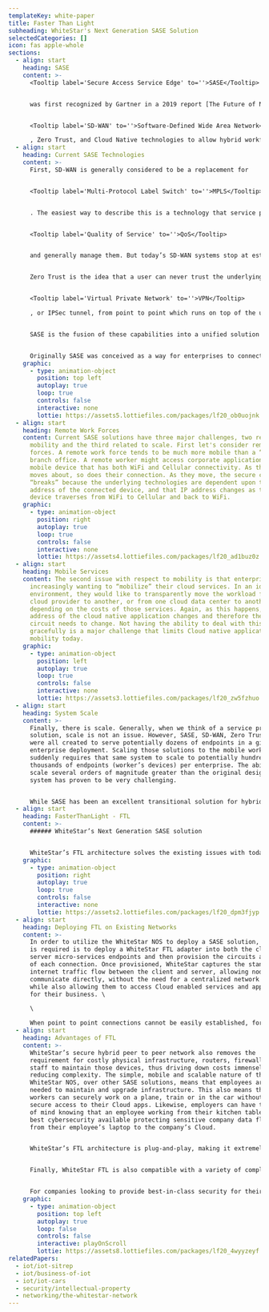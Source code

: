 ```yaml
---
templateKey: white-paper
title: Faster Than Light
subheading: WhiteStar's Next Generation SASE Solution
selectedCategories: []
icon: fas apple-whole
sections:
  - align: start
    heading: SASE
    content: >-
      <Tooltip label='Secure Access Service Edge' to=''>SASE</Tooltip>


      was first recognized by Gartner in a 2019 report [The Future of Network Security in the Cloud](<The Future of Network Security in the Cloud>) as an emerging architecture to provide 


      <Tooltip label='SD-WAN' to=''>Software-Defined Wide Area Network</Tooltip>

      , Zero Trust, and Cloud Native technologies to allow hybrid workforces to securely access Cloud-based services and applications from their homes and offices. Gartner has since projected SASE to reach a 40% deployment penetration by 2024 among global technology companies. While that’s a whole lot of words, let’s break the components down to gain a better insight.
  - align: start
    heading: Current SASE Technologies
    content: >-
      First, SD-WAN is generally considered to be a replacement for


      <Tooltip label='Multi-Protocol Label Switch' to=''>MPLS</Tooltip>


      . The easiest way to describe this is a technology that service providers use to create “circuits” between branch offices and the main office of an enterprise network. SD-WAN can be deployed as a software service rather than relying on vendor dependent hardware which is the case for MPLS. SD-WAN has been widely deployed and service providers have management software to allocate and deploy the circuits, provision their


      <Tooltip label='Quality of Service' to=''>QoS</Tooltip>


      and generally manage them. But today’s SD-WAN systems stop at establishing network circuits.


      Zero Trust is the idea that a user can never trust the underlying network that they run on. To create trust, they must always establish a


      <Tooltip label='Virtual Private Network' to=''>VPN</Tooltip>

      , or IPSec tunnel, from point to point which runs on top of the untrusted network. Within that tunnel every packet gets encrypted while in flight. This is required for enterprises that have branch offices as well as those that have applications hosted in cloud-based systems. After a circuit has been established via SD-WAN, a service provider will typically “provision” a series of VPN’s that run over those circuits. To do so often requires a hodgepodge of implementations depending on the equipment at the enterprise edge and within the cloud service providers themselves.


      SASE is the fusion of these capabilities into a unified solution that addresses both the deployment of “circuits” and the securing of them in a holistic and unified way. As such, it simplifies the deployment of multi-point enterprise networks - reducing cost and improving security at the same time. It also allows Cloud-native architectures to be containerized into micro-services and integrated with Cloud-based network security services with in-Cloud management of on-demand services and centralized policy control. Further, SASE allows local survivability in case of a failure of the Cloud. 


      Originally SASE was conceived as a way for enterprises to connect their stationary branch offices, headquarters and cloud-based applications at a moderate scale; think dozens of peer points for a typical enterprise. More recently, though, SASE has been repurposed to be a means by which entire remote teams can collaborate and work together.
    graphic:
      - type: animation-object
        position: top left
        autoplay: true
        loop: true
        controls: false
        interactive: none
        lottie: https://assets5.lottiefiles.com/packages/lf20_ob0uojnk.json
  - align: start
    heading: Remote Work Forces
    content: Current SASE solutions have three major challenges, two related to
      mobility and the third related to scale. First let's consider remote work
      forces. A remote work force tends to be much more mobile than a “fixed”
      branch office. A remote worker might access corporate applications via a
      mobile device that has both WiFi and Cellular connectivity. As the worker
      moves about, so does their connection. As they move, the secure circuit
      “breaks” because the underlying technologies are dependent upon the IP
      address of the connected device, and that IP address changes as the mobile
      device traverses from WiFi to Cellular and back to WiFi.
    graphic:
      - type: animation-object
        position: right
        autoplay: true
        loop: true
        controls: false
        interactive: none
        lottie: https://assets4.lottiefiles.com/packages/lf20_ad1buz0z.json
  - align: start
    heading: Mobile Services
    content: The second issue with respect to mobility is that enterprises are
      increasingly wanting to “mobilize” their cloud services. In an ideal
      environment, they would like to transparently move the workload from one
      cloud provider to another, or from one cloud data center to another,
      depending on the costs of those services. Again, as this happens, the IP
      address of the cloud native application changes and therefore the secure
      circuit needs to change. Not having the ability to deal with this
      gracefully is a major challenge that limits Cloud native application
      mobility today.
    graphic:
      - type: animation-object
        position: left
        autoplay: true
        loop: true
        controls: false
        interactive: none
        lottie: https://assets3.lottiefiles.com/packages/lf20_zw5fzhuo.json
  - align: start
    heading: System Scale
    content: >-
      Finally, there is scale. Generally, when we think of a service provider
      solution, scale is not an issue. However, SASE, SD-WAN, Zero Trust, etc.
      were all created to serve potentially dozens of endpoints in a given
      enterprise deployment. Scaling those solutions to the mobile work force
      suddenly requires that same system to scale to potentially hundreds of
      thousands of endpoints (worker’s devices) per enterprise. The ability to
      scale several orders of magnitude greater than the original design of a
      system has proven to be very challenging.


      While SASE has been an excellent transitional solution for hybrid workforces who need to be able to collaborate and work together from a variety of places, on the go, all over the world, it lacks the ability to do so while maintaining secure access to Cloud-based apps and services that might also be mobile.
  - align: start
    heading: FasterThanLight - FTL
    content: >-
      ###### WhiteStar’s Next Generation SASE solution


      WhiteStar’s FTL architecture solves the existing issues with today’s SASE solutions by utilizing the WhiteStar Network Operating System (NOS) to seamlessly connect mobile users to their Cloud-based apps and services that are needed. The WhiteStar NOS was developed specifically for mobile devices and applications that are constantly changing IP addresses; mobility is a core capability of all WhiteStar solutions. Additionally, the WhiteStar NOS, fundamentally being a Peer-to-Peer solution, was designed to scale to billions of endpoints. WhiteStar automatically forms secure “circuits” between each pair of endpoints within a WhiteStar Network in a system we call Cohorts and transparently maintains those secure circuits even while mobile.
    graphic:
      - type: animation-object
        position: right
        autoplay: true
        loop: true
        controls: false
        interactive: none
        lottie: https://assets2.lottiefiles.com/packages/lf20_dpm3fjyp.json
  - align: start
    heading: Deploying FTL on Existing Networks
    content: >-
      In order to utilize the WhiteStar NOS to deploy a SASE solution, all that
      is required is to deploy a WhiteStar FTL adapter into both the client and
      server micro-services endpoints and then provision the circuits at one end
      of each connection. Once provisioned, WhiteStar captures the standard
      internet traffic flow between the client and server, allowing nodes to
      communicate directly, without the need for a centralized network node,
      while also allowing them to access Cloud enabled services and applications
      for their business. \

      \

      When point to point connections cannot be easily established, for example if one or both endpoints being connected reside behind a firewall or NAT/PAT point, WhiteStar’s patent pending Crypto Tag Switching is automatically used to establish secure flows through intermediate nodes in the WhiteStar overlay network. With Crypto Tag Switching, packets are not decrypted until they reach their intended destination, dramatically improving network security and eliminating the threat of various common cybersecurity attacks in the process.
  - align: start
    heading: Advantages of FTL
    content: >-
      WhiteStar’s secure hybrid peer to peer network also removes the
      requirement for costly physical infrastructure, routers, firewalls and the
      staff to maintain those devices, thus driving down costs immensely and
      reducing complexity. The simple, mobile and scalable nature of the
      WhiteStar NOS, over other SASE solutions, means that employees are not
      needed to maintain and upgrade infrastructure. This also means that remote
      workers can securely work on a plane, train or in the car without losing
      secure access to their Cloud apps. Likewise, employers can have the peace
      of mind knowing that an employee working from their kitchen table has the
      best cybersecurity available protecting sensitive company data flowing
      from their employee’s laptop to the company’s Cloud.


      WhiteStar’s FTL architecture is plug-and-play, making it extremely easy to setup and manage as a secure network layer to deliver a company’s preexisting suite of Cloud native applications and services. It alleviates the need for companies to be locked in to using any single Cloud provider and can easily be installed on to bare metal or provided as a container solution for secure SASE delivery by Cloud network providers.


      Finally, WhiteStar FTL is also compatible with a variety of complex communication patterns including unicast, multicast and anycast. All of these attributes make the WhiteStar FTL an ideal transitional short-term solution for companies looking to migrate their existing Cloud applications to the secure WhiteStar ecosystem while laying the groundwork for an easy migration to a fully native WhiteStar secure implementation.


      For companies looking to provide best-in-class security for their employees, enabling them to work remotely without any compromise in the network’s security, and providing access to their Cloud-based services and applications, they need to look no further than WhiteStar. WhiteStar’s NOS first-party trust and Crypto Tag Switching, along with our FTL solution, automatically prevents cyber threats posed to the network while seamlessly adapting to both client and server mobility.
    graphic:
      - type: animation-object
        position: top left
        autoplay: true
        loop: false
        controls: false
        interactive: playOnScroll
        lottie: https://assets8.lottiefiles.com/packages/lf20_4wyyzeyf.json
relatedPapers:
  - iot/iot-sitrep
  - iot/business-of-iot
  - iot/iot-cars
  - security/intellectual-property
  - networking/the-whitestar-network
---
```

